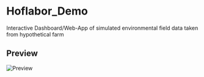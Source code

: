 # Hoflabor_Demo
Interactive Dashboard/Web-App of simulated environmental field data taken from hypothetical farm

## Preview
![Preview](https://github.com/user-attachments/assets/0d22cfee-d16d-48d9-9df2-b61e8aa84d72)
